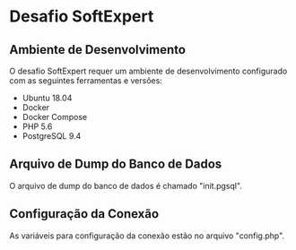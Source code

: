 # Desafio SoftExpert

## Ambiente de Desenvolvimento

O desafio SoftExpert requer um ambiente de desenvolvimento configurado com as seguintes ferramentas e versões:

- Ubuntu 18.04
- Docker
- Docker Compose
- PHP 5.6
- PostgreSQL 9.4

## Arquivo de Dump do Banco de Dados

O arquivo de dump do banco de dados é chamado "init.pgsql".

## Configuração da Conexão

As variáveis para configuração da conexão estão no arquivo "config.php".
